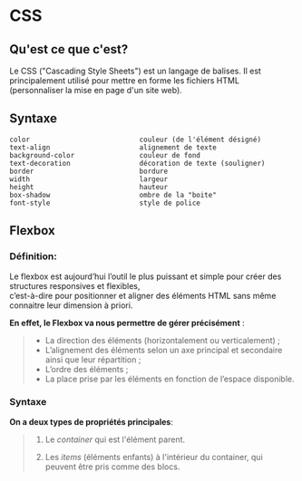 # CSS

## Qu'est ce que c'est?

Le CSS ("Cascading Style Sheets") est un langage de balises. Il est principalement utilisé pour mettre en forme les 
fichiers HTML (personnaliser la mise en page d'un site web).

## Syntaxe
    color                           couleur (de l'élément désigné)
    text-align                      alignement de texte
    background-color                couleur de fond     
    text-decoration                 décoration de texte (souligner)
    border                          bordure
    width                           largeur
    height                          hauteur
    box-shadow                      ombre de la "boite"
    font-style                      style de police

## Flexbox

### Définition:

Le flexbox est aujourd’hui l’outil le plus puissant et simple pour créer des structures responsives et flexibles,  
c’est-à-dire pour positionner et aligner des éléments HTML sans même connaitre leur dimension à priori.
  
  **En effet, le Flexbox va nous permettre de gérer précisément** :
  
>  * La direction des éléments (horizontalement ou verticalement) ;
>  * L’alignement des éléments selon un axe principal et secondaire ainsi que leur répartition ;
>  * L’ordre des éléments ;
>  * La place prise par les éléments en fonction de l’espace disponible.
  
### Syntaxe

**On a deux types de propriétés principales**:

>1. Le *container* qui est l'élément parent.
>
>2. Les *items* (éléments enfants) à l'intérieur du container, qui peuvent être pris comme des blocs.

